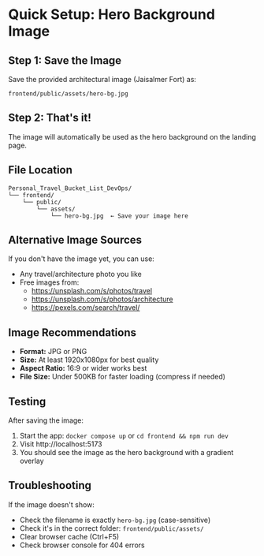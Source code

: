 # Quick Setup: Hero Background Image

## Step 1: Save the Image
Save the provided architectural image (Jaisalmer Fort) as:
```
frontend/public/assets/hero-bg.jpg
```

## Step 2: That's it!
The image will automatically be used as the hero background on the landing page.

## File Location
```
Personal_Travel_Bucket_List_DevOps/
└── frontend/
    └── public/
        └── assets/
            └── hero-bg.jpg  ← Save your image here
```

## Alternative Image Sources
If you don't have the image yet, you can use:
- Any travel/architecture photo you like
- Free images from:
  - https://unsplash.com/s/photos/travel
  - https://unsplash.com/s/photos/architecture
  - https://pexels.com/search/travel/

## Image Recommendations
- **Format:** JPG or PNG
- **Size:** At least 1920x1080px for best quality
- **Aspect Ratio:** 16:9 or wider works best
- **File Size:** Under 500KB for faster loading (compress if needed)

## Testing
After saving the image:
1. Start the app: `docker compose up` or `cd frontend && npm run dev`
2. Visit http://localhost:5173
3. You should see the image as the hero background with a gradient overlay

## Troubleshooting
If the image doesn't show:
- Check the filename is exactly `hero-bg.jpg` (case-sensitive)
- Check it's in the correct folder: `frontend/public/assets/`
- Clear browser cache (Ctrl+F5)
- Check browser console for 404 errors
